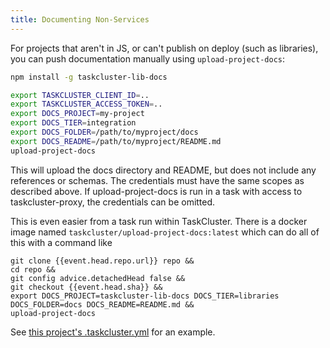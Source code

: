 ```yaml
---
title: Documenting Non-Services
---
```


For projects that aren't in JS, or can't publish on deploy (such as libraries), you can push documentation manually using `upload-project-docs`:

```sh
npm install -g taskcluster-lib-docs

export TASKCLUSTER_CLIENT_ID=..
export TASKCLUSTER_ACCESS_TOKEN=..
export DOCS_PROJECT=my-project
export DOCS_TIER=integration
export DOCS_FOLDER=/path/to/myproject/docs
export DOCS_README=/path/to/myproject/README.md
upload-project-docs
```

This will upload the docs directory and README, but does not include any references or schemas.
The credentials must have the same scopes as described above.
If upload-project-docs is run in a task with access to taskcluster-proxy, the credentials can be omitted.

This is even easier from a task run within TaskCluster.
There is a docker image named `taskcluster/upload-project-docs:latest` which can do all of this with a command like

```
git clone {{event.head.repo.url}} repo &&
cd repo &&
git config advice.detachedHead false &&
git checkout {{event.head.sha}} &&
export DOCS_PROJECT=taskcluster-lib-docs DOCS_TIER=libraries DOCS_FOLDER=docs DOCS_README=README.md &&
upload-project-docs
```

See [this project's .taskcluster.yml](https://github.com/taskcluster/taskcluster-lib-docs/blob/master/.taskcluster.yml) for an example.
